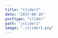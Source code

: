 ```yaml
---
title: "slider1"
date: "2017-08-10"
posttype: "slider"
path: "/slider1"
image: "./slider1.png"
---
```


<!-- <h2>SOFTWARE PRODUCT DEVELOPMENT</h2>

<p>Doing Offshore Right</p>

<button>Learn More</button> -->
